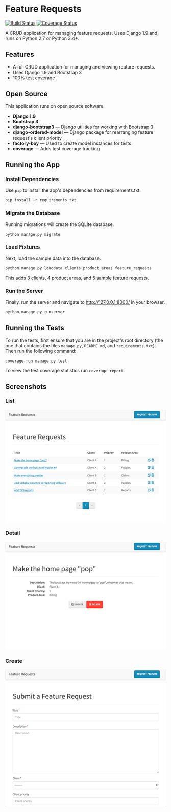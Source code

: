 # Feature Requests

[![Build Status](https://travis-ci.org/grantmcconnaughey/feature-requests.svg?branch=master)](https://travis-ci.org/grantmcconnaughey/feature-requests)
[![Coverage Status](https://coveralls.io/repos/github/grantmcconnaughey/feature-requests/badge.svg?branch=master)](https://coveralls.io/github/grantmcconnaughey/feature-requests?branch=master)

A CRUD application for managing feature requests. Uses Django 1.9 and runs on Python 2.7 or Python 3.4+.

## Features

* A full CRUD application for managing and viewing reature requests.
* Uses Django 1.9 and Bootstrap 3
* 100% test coverage

## Open Source

This application runs on open source software.

* **Django 1.9**
* **Bootstrap 3**
* **django-bootstrap3** — Django utilities for working with Bootstrap 3
* **django-ordered-model** — Django package for rearranging feature request's client priority
* **factory-boy** — Used to create model instances for tests
* **coverage** — Adds test coverage tracking

## Running the App

### Install Dependencies

Use `pip` to install the app's dependencies from requirements.txt:

    pip install -r requirements.txt

### Migrate the Database

Running migrations will create the SQLite database.

    python manage.py migrate

### Load Fixtures

Next, load the sample data into the database.

    python manage.py loaddata clients product_areas feature_requests

This adds 3 clients, 4 product areas, and 5 sample feature requests.

### Run the Server

Finally, run the server and navigate to http://127.0.0.1:8000/ in your browser.

    python manage.py runserver

## Running the Tests

To run the tests, first ensure that you are in the project's root directory
(the one that contains the files `manage.py`, `README.md`, and `requirements.txt`).
Then run the following command:

    coverage run manage.py test

To view the test coverage statistics run `coverage report`.

## Screenshots

### List

![Feature Requests list](screenshots/list.png)

### Detail

![Feature Requests detail](screenshots/detail.png)

### Create

![Feature Requests create](screenshots/create.png)
